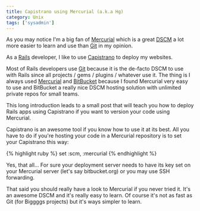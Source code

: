 ```yaml
---
title: Capistrano using Mercurial (a.k.a Hg)
category: Unix
tags: ['sysadmin']
---
```


As you may notice I'm a big fan of [Mercurial](http://mercurial.selenic.com) which is a great [DSCM](http://en.wikipedia.org/wiki/Distributed_revision_control) a lot more easier to learn and use than [Git](http://git-scm.com) in my opinion.

As a [Rails](http://rubyonrails.org) developer, I like to use [Capistrano](http://capistranorb.com) to deploy my websites.

Most of Rails developers use [Git](http://git-scm.com) because it is the de-facto DSCM to use with Rails since all projects / gems / plugins / whatever use it. The thing is I always used [Mercurial](http://mercurial.selenic.com) and [BitBucket](http://bitbucket.org) because I found Mercurial very easy to use and BitBucket a really nice DSCM hosting solution with unlimited private repos for small teams.

This long introduction leads to a small post that will teach you how to deploy
Rails apps using Capistrano if you want to version your code using Mercurial.

Capistrano is an awesome tool if you know how to use it at its best. All you have to do if you're hosting your code in a Mercurial repository is to set your Capistrano this way:

{% highlight ruby %}
set :scm, :mercurial
{% endhighlight %}

Yes, that all… For sure your deployment server needs to have its key set on your Mercurial server (let's say bitbucket.org) or you may use SSH forwarding.

That said you should really have a look to Mercurial if you never tried it. It's an awesome DSCM and it's really easy to learn. Of course it's not as fast as Git (for Biggggs projects) but it's ways simpler to learn.
